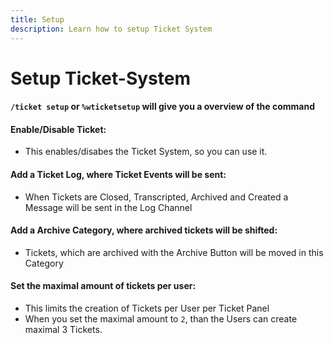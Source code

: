 ```yaml
---
title: Setup
description: Learn how to setup Ticket System
---
```


# Setup Ticket-System

#### `/ticket setup` or `%wticketsetup` will give you a overview of the command


#### Enable/Disable Ticket:
- This enables/disabes the Ticket System, so you can use it.
<command message = "%tsetup enable/disable" slash = "/ticket setup enable/disable" description = "Enables/Disables the Ticket System, which ables you to create Ticket Panels" permissions = "ADMINISTRATOR"/>

#### Add a Ticket Log, where Ticket Events will be sent:
- When Tickets are Closed, Transcripted, Archived and Created a Message will be sent in the Log Channel
<command message = "%tsetup log <#channel>" slash = "/ticket setup log [channel]" description = "Adds the mentioned Channel as Ticket Log, where the upcoming Ticket Events will be sent." permissions = "ADMINISTRATOR"/>


#### Add a Archive Category, where archived tickets will be shifted:
- Tickets, which are archived with the Archive Button will be moved in this Category
<command message = "%tsetup archivecategory <#category>" slash = "/ticket setup archivecategory [category]" description = "Adds the mentioned Category as Archive Category, where the archived Channels will be moved" permissions = "ADMINISTRATOR"/>

#### Set the maximal amount of tickets per user:
- This limits the creation of Tickets per User per Ticket Panel
- When you set the maximal amount to `2`, than the Users can create maximal 3 Tickets.
<command message = "%tsetup maxtickets <number>" slash = "/ticket setup maxtickets [number]" description = "Sets the maximal amount of Tickets, which can be created by the User" permissions = "ADMINISTRATOR"/>